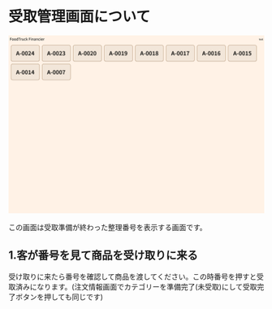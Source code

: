 # 受取管理画面について

![1](/src/public/register/recieve/1.png)

この画面は受取準備が終わった整理番号を表示する画面です。

## 1.客が番号を見て商品を受け取りに来る

受け取りに来たら番号を確認して商品を渡してください。この時番号を押すと受取済みになります。(注文情報画面でカテゴリーを準備完了(未受取)にして受取完了ボタンを押しても同じです)
